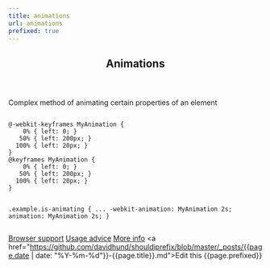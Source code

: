 ```yaml
---
title: animations
url: animations
prefixed: true
---
```


<article id="animations" class="feature prefix-{{page.prefixed}}">
	<header class="feature__header">
		<h2>Animations</h2>
	</header>
	<p class="feature__description">
		Complex method of animating certain properties of an element
	</p>
<pre class="feature__code"><code>
@-webkit-keyframes MyAnimation {
    0% { left: 0; }	
   50% { left: 200px; }	
  100% { left: 20px; }	
}
@keyframes MyAnimation {
    0% { left: 0; }	
   50% { left: 200px; }	
  100% { left: 20px; }	
}

.example.is-animating {
  ...
  -webkit-animation: MyAnimation 2s;
          animation: MyAnimation 2s;
}
</code></pre>
	<footer class="feature__footer">
		<a href="http://caniuse.com/animations">Browser support</a> 
		<a href="http://html5please.com/#animations">Usage advice</a> 
		<a href="http://www.css3files.com/animations">More info</a> 
		<a href="https://github.com/davidhund/shouldiprefix/blob/master/_posts/{{page.date | date: "%Y-%m-%d"}}-{{page.title}}.md">Edit this</a> 
		<span class="feature__prefix">{{page.prefixed}}</span>
	</footer>
</article>
